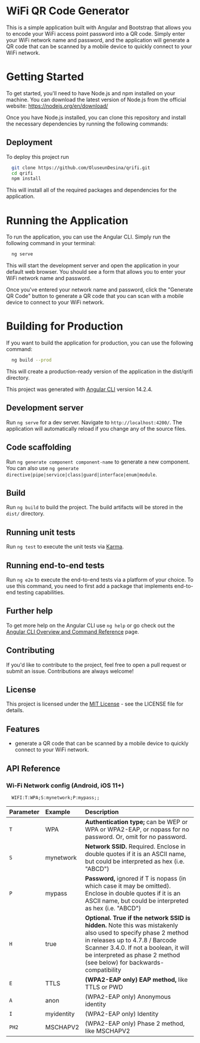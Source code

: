 
# WiFi QR Code Generator

This is a simple application built with Angular and Bootstrap that allows you to encode your WiFi access point password into a QR code. Simply enter your WiFi network name and password, and the application will generate a QR code that can be scanned by a mobile device to quickly connect to your WiFi network.

# Getting Started
To get started, you'll need to have Node.js and npm installed on your machine. You can download the latest version of Node.js from the official website: https://nodejs.org/en/download/

Once you have Node.js installed, you can clone this repository and install the necessary dependencies by running the following commands:
## Deployment
To deploy this project run

```bash
  git clone https://github.com/OluseunDesina/qrifi.git
  cd qrifi
  npm install
```
This will install all of the required packages and dependencies for the application.

# Running the Application
To run the application, you can use the Angular CLI. Simply run the following command in your terminal:

```bash
  ng serve
```

This will start the development server and open the application in your default web browser. You should see a form that allows you to enter your WiFi network name and password.

Once you've entered your network name and password, click the "Generate QR Code" button to generate a QR code that you can scan with a mobile device to connect to your WiFi network.

# Building for Production
If you want to build the application for production, you can use the following command:

```bash
  ng build --prod
```

This will create a production-ready version of the application in the dist/qrifi directory.



This project was generated with [Angular CLI](https://github.com/angular/angular-cli) version 14.2.4.

## Development server

Run `ng serve` for a dev server. Navigate to `http://localhost:4200/`. The application will automatically reload if you change any of the source files.

## Code scaffolding

Run `ng generate component component-name` to generate a new component. You can also use `ng generate directive|pipe|service|class|guard|interface|enum|module`.

## Build

Run `ng build` to build the project. The build artifacts will be stored in the `dist/` directory.

## Running unit tests

Run `ng test` to execute the unit tests via [Karma](https://karma-runner.github.io).

## Running end-to-end tests

Run `ng e2e` to execute the end-to-end tests via a platform of your choice. To use this command, you need to first add a package that implements end-to-end testing capabilities.

## Further help

To get more help on the Angular CLI use `ng help` or go check out the [Angular CLI Overview and Command Reference](https://angular.io/cli) page.


## Contributing
If you'd like to contribute to the project, feel free to open a pull request or submit an issue. Contributions are always welcome!

## License
This project is licensed under the [MIT License](https://choosealicense.com/licenses/mit/) - see the LICENSE file for details.
## Features

- generate a QR code that can be scanned by a mobile device to quickly connect to your WiFi network.


## API Reference

### Wi-Fi Network config (Android, iOS 11+)

```http
  WIFI:T:WPA;S:mynetwork;P:mypass;;
```

| Parameter | Example     | Description                |
| :-------- | :------- | :------------------------- |
| `T` | WPA | **Authentication type;** can be WEP or WPA or WPA2-EAP, or nopass for no password. Or, omit for no password. |
| `S` | mynetwork | **Network SSID.** Required. Enclose in double quotes if it is an ASCII name, but could be interpreted as hex (i.e. "ABCD") |
| `P` | mypass | **Password,** ignored if T is nopass (in which case it may be omitted). Enclose in double quotes if it is an ASCII name, but could be interpreted as hex (i.e. "ABCD") |
| `H` | true | **Optional. True if the network SSID is hidden.** Note this was mistakenly also used to specify phase 2 method in releases up to 4.7.8 / Barcode Scanner 3.4.0. If not a boolean, it will be interpreted as phase 2 method (see below) for backwards-compatibility |
| `E` | TTLS | **(WPA2-EAP only) EAP method,** like TTLS or PWD |
| `A` | anon | (WPA2-EAP only) Anonymous identity |
| `I` | myidentity | (WPA2-EAP only) Identity |
| `PH2` | MSCHAPV2 | (WPA2-EAP only) Phase 2 method, like MSCHAPV2 |



